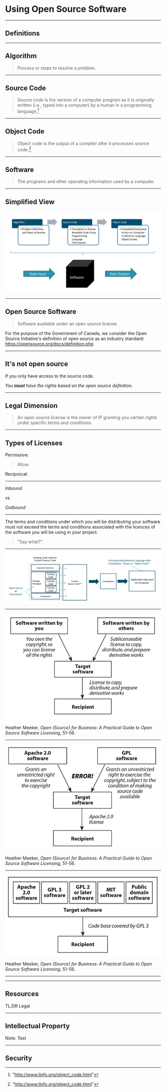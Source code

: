 # Using Open Source Software

---

## Definitions

------

## Algorithm

> Process or steps to resolve a problem.

------

## Source Code

> Source code is the version of a computer program as it is originally written (i.e., typed into a computer) by a human in a programming language.[^fn]

[^fn]:"http://www.linfo.org/object_code.html"

------

## Object Code

> Object code is the output of a compiler after it processes source code.[^fn]

[^fn]:"http://www.linfo.org/object_code.html"

------

## Software

> The programs and other operating information used by a computer.

------

## Simplified View

![software simplified view](../_assets/algo-code-soft.png)

---

## Open Source Software

>Software available under an open source license.

For the purpose of the Government of Canada, we consider the Open Source Initiative's definition of open source as an industry standard: https://opensource.org/docs/definition.php

------

## It's not open source

If you only have access to the source code.

_You **must** have the rights based on the open source definition._

---

## Legal Dimension

>An open source license is the owner of IP granting you certain rights under specific terms and conditions.

------

## Types of Licenses

Permissive:

>Allow 

Reciprocal:

>

------

_Inbound_

vs

_Outbound_

------

The terms and conditions under which you will be distributing your software must not exceed the terms and conditions associated with the licences of the software you will be using in your project.

>"Say what?"

------

![software architecture](../_assets/soft-arch.png)

------

![due diligence](due-diligence.png) 

Heather Meeker, _Open (Source) for Business: A Practical Guide to Open Source Software Licensing_, 51-56.

------

![non compliant example](../_assets/apache2-gpl-error.png)

Heather Meeker, _Open (Source) for Business: A Practical Guide to Open Source Software Licensing_, 51-56.

------

![compliant example](../_assets/apache2-gpl-ok.png)

Heather Meeker, _Open (Source) for Business: A Practical Guide to Open Source Software Licensing_, 51-56.

------

------

## Resources

TL;DR Legal

---

## Intellectual Property

Note:
Test

------

## Security
